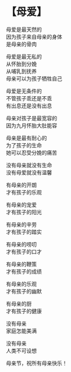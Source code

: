 # 【母爱】

母爱是最天然的  
因为孩子来自母亲的身体  
是母亲的骨肉 

母爱是最无私的  
从怀胎到分娩  
从哺乳到抚养  
母亲可以为孩子牺牲自己

母爱是无条件的   
不管孩子乖还是不乖  
有出息还是没有出息 

母亲对孩子是最宽容的  
因为九月怀胎大肚能容 

母亲是最有耐心的  
为了孩子的生命  
她可以忍受分娩的痛苦

没有母亲就没有生命  
没有母爱就没有温馨 
 

有母亲的开朗  
才有孩子的乐观 

有母亲的宠爱  
才有孩子的阳光 

有母亲的辛劳  
才有孩子的踏实 

有母亲的唠叨  
才有孩子的口才 

有母亲的鞭策  
才有孩子的成绩 

有母亲的乐观  
才有孩子的幽默 

有母亲的厨  
才有孩子的健康 

没有母亲   
家庭怎能美满

没有母亲  
人类不可设想 

母亲节，祝所有母亲快乐！  
